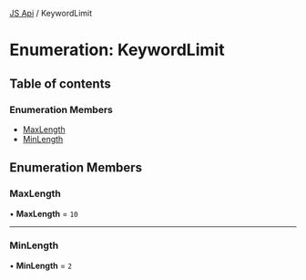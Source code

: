 [JS Api](../index.md) / KeywordLimit

# Enumeration: KeywordLimit

## Table of contents

### Enumeration Members

- [MaxLength](KeywordLimit.md#maxlength)
- [MinLength](KeywordLimit.md#minlength)

## Enumeration Members

### MaxLength

• **MaxLength** = ``10``

___

### MinLength

• **MinLength** = ``2``

